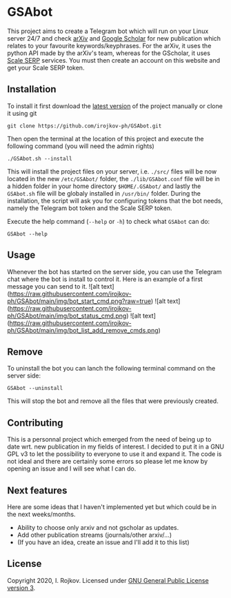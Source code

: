 # GSAbot
This project aims to create a Telegram bot which will run on your Linux server 24/7 and check [arXiv](https://arxiv.org/) and [Google Scholar](https://scholar.google.com/) for new publication which relates to your favourite keywords/keyphrases. For the arXiv, it uses the python API made by the arXiv's team, whereas for the GScholar, it uses [Scale SERP](https://scaleserp.com/) services. You must then create an account on this website and get your Scale SERP token.

## Installation

To install it first download the [latest version](https://github.com/irojkov-ph/GSAbot/releases/latest) of the project manually or clone it using git
```
git clone https://github.com/irojkov-ph/GSAbot.git
```
Then open the terminal at the location of this project and execute the following command (you will need the admin rights)
```
./GSAbot.sh --install
```
This will install the project files on your server, i.e. `./src/` files will be now located in the new `/etc/GSAbot/` folder, the `./lib/GSAbot.conf` file will be in a hidden folder in your home directory `$HOME/.GSAbot/` and lastly the `GSAbot.sh` file will be globaly installed in `/usr/bin/` folder. During the installation, the script will ask you for configuring tokens that the bot needs, namely the Telegram bot token and the Scale SERP token.

Execute the help command (`--help` or `-h`) to check what `GSAbot` can do:
```
GSAbot --help
```
## Usage
Whenever the bot has started on the server side, you can use the Telegram chat where the bot is install to control it. Here is an example of a first message you can send to it.
![alt text] (https://raw.githubusercontent.com/irojkov-ph/GSAbot/main/img/bot_start_cmd.png?raw=true)
![alt text] (https://raw.githubusercontent.com/irojkov-ph/GSAbot/main/img/bot_status_cmd.png)
![alt text] (https://raw.githubusercontent.com/irojkov-ph/GSAbot/main/img/bot_list_add_remove_cmds.png)

## Remove
To uninstall the bot you can lanch the following terminal command on the server side:
```
GSAbot --uninstall
```
This will stop the bot and remove all the files that were previously created.

## Contributing
This is a personnal project which emerged from the need of being up to date wrt. new publication in my fields of interest. I decided to put it in a GNU GPL v3 to let the possibility to everyone to use it and expand it. The code is not ideal and there are certainly some errors so please let me know by opening an issue and I will see what I can do.

## Next features
Here are some ideas that I haven't implemented yet but which could be in the next weeks/months.
 - Ability to choose only arxiv and not gscholar as updates.
 - Add other publication streams (journals/other arxiv/...)
 - (If you have an idea, create an issue and I'll add it to this list)

## License
Copyright 2020, I. Rojkov.
Licensed under [GNU General Public License version 3](https://opensource.org/licenses/GPL-3.0).